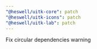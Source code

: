 ```yaml
---
"@heswell/uitk-core": patch
"@heswell/uitk-icons": patch
"@heswell/uitk-lab": patch
---
```


Fix circular dependencies warning
